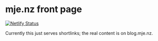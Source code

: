 # mje.nz front page
[![Netlify Status](https://api.netlify.com/api/v1/badges/ba51d74a-2099-484d-ae56-601c6f7434ed/deploy-status)](https://app.netlify.com/sites/mje/deploys)

Currently this just serves shortlinks; the real content is on blog.mje.nz.
